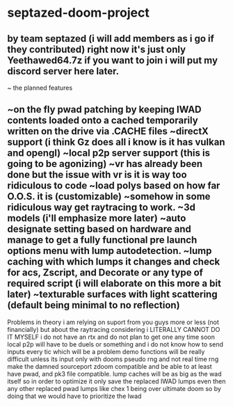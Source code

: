 # septazed-doom-project
by team septazed (i will add members as i go if they contributed)
right now it's just only Yeethawed64.7z if you want to join i will put my discord server here later.
--------------------------------------------------
~ the planned features

~on the fly pwad patching by keeping IWAD contents loaded onto a cached temporarily written on the drive via .CACHE files 
~directX support (i think Gz does all i know is it has vulkan and opengl)
~local p2p server support (this is going to be agonizing)
~vr has already been done but the issue with vr is it is way too ridiculous to code
~load polys based on how far O.O.S. it is (customizable)
~somehow in some ridiculous way get raytracing to work.
~3d models (i'll emphasize more later)
~auto designate setting based on hardware and manage to get a fully functional pre launch options menu with lump autodetection.
~lump caching with which lumps it changes and check for acs, Zscript, and Decorate or any type of required script (i will elaborate on this more a bit later)
~texturable surfaces with light scattering (default being minimal to no reflection)
---------------------------------------------------
Problems in theory
i am relying on suport from you guys more or less (not financially) but about the raytracing considering i LITERALLY CANNOT DO IT MYSELF i do not have an rtx and do not plan to get one any time soon
local p2p will have to be duels or something and i do not know how to send inputs every tic which will be a problem
demo functions will be really difficult unless its input only with dooms pseudo rng and not real time rng
make the damned sourceport zdoom compatible and be able to at least have pwad, and pk3 file compatible.
lump caches will be as big as the wad itself so in order to optimize it only save the replaced IWAD lumps even then any other replaced pwad lumps like chex 1 being over ultimate doom so by doing that we would have to prioritize the Iwad 
